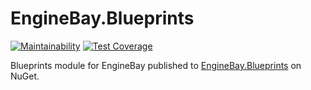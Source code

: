 # EngineBay.Blueprints

[![Maintainability](https://api.codeclimate.com/v1/badges/1e184d007ecb265af53c/maintainability)](https://codeclimate.com/github/engine-bay/blueprints/maintainability)
[![Test Coverage](https://api.codeclimate.com/v1/badges/1e184d007ecb265af53c/test_coverage)](https://codeclimate.com/github/engine-bay/blueprints/test_coverage)

Blueprints module for EngineBay published to [EngineBay.Blueprints](https://www.nuget.org/packages/EngineBay.Blueprints/) on NuGet.
